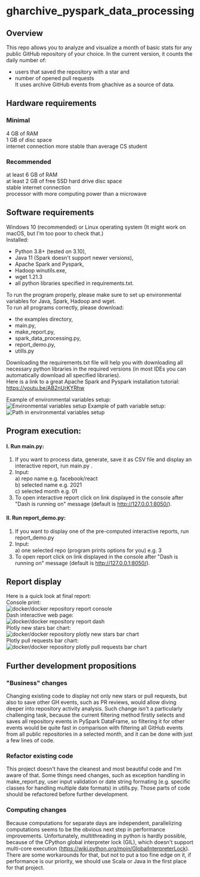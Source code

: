 # gharchive_pyspark_data_processing
## Overview
This repo allows you to analyze and visualize a month of basic stats for any public GitHub repository of your choice. In the current version, it counts the daily number of: <br />
- users that saved the repository with a star and <br />
- number of opened pull requests <br />
It uses archive GitHub events from ghachive as a source of data.
## Hardware  requirements
### Minimal
4 GB of RAM <br />
1 GB of disc space <br />
internet connection more stable than average CS student<br />

### Recommended
at least 6 GB of RAM <br />
at least 2 GB of free SSD hard drive disc space <br />
stable internet connection <br />
processor with more computing power than a microwave

## Software requirements
Windows 10 (recommended) or Linux operating system (It might work on macOS, but I'm too poor to check that.) <br />
Installed: <br /> 
- Python 3.8+ (tested on 3.10), <br /> 
- Java 11 (Spark doesn't support newer versions), <br/>
- Apache Spark and Pyspark, <br />
- Hadoop winutils.exe, <br />
- wget 1.21.3  <br />
- all python libraries specified in requirements.txt.  <br />

To run the program properly, please make sure to set up environmental variables for Java, Spark, Hadoop and wget.  <br />
To run all programs correctly, please download:  <br />
- the examples directory,  <br /> 
- main.py,  <br />
- make_report.py,  <br /> 
- spark_data_processing.py,  <br /> 
- report_demo.py,  <br />
- utills.py  <br />

Downloading the requirements.txt file will help you with downloading all necessary python libraries in the required versions 
(in most IDEs you can automatically download all specified libraries).  <br />
Here is a link to a great Apache Spark and Pyspark installation tutorial: https://youtu.be/AB2nUrKYRhw  <br />

Example of environmental variables setup: <br />
<img src="/assets/environmental_variables.PNG" alt="Environmental variables setup" title="Environmental variables setup">
Example of path variable setup: <br />
<img src="/assets/path_environmental_variables.PNG" alt="Path in environmental variables setup" title="Path in environmental variables setup">
<br />

## Program execution:
#### I. Run main.py:
1. If you want to process data, generate, save it as CSV file and display an interactive report, run main.py . <br />
2. Input: <br />
a) repo name e.g. facebook/react <br />
b) selected name e.g. 2021 <br />
c) selected month e.g. 01 <br />
3. To open interactive report click on link displayed in the console after "Dash is running on" message (default is http://127.0.0.1:8050/).
#### II. Run report_demo.py: 
1. If you want to display one of the pre-computed interactive reports, run report_demo.py <br />
2. Input: <br />
a) one selected repo (program prints options for you) e.g. 3 <br />
3. To open report click on link displayed in the console after "Dash is running on" message (default is http://127.0.0.1:8050/).

## Report display
Here is a quick look at final report: <br />
Console print: <br />
<img src="/assets/docker_report_console.PNG" alt="docker/docker repository report console" title="docker/docker repository report console"> <br />
Dash interactive web page: <br /> 
<img src="/assets/docker_report_charts.PNG" alt="docker/docker repository report dash" title="docker/docker repository report dash"> <br />
Plotly new stars bar chart: <br />
<img src="/assets/docker_plotly_stars_bar_chart.png" alt="docker/docker repository plotly new stars bar chart" 
     title="docker/docker repository plotly new stars bar chart"> <br />
Plotly pull requests bar chart: <br />
<img src="/assets/docker_plotly_pull_requests_bar_chart.png" alt="docker/docker repository plotly pull requests bar chart" 
     title="docker/docker repository plotly pull requests bar chart"> <br />
     
## Further development propositions

### "Business" changes
Changing existing code to display not only new stars or pull requests, but also to save other GH events, such as PR reviews, would allow diving deeper into 
repository activity analysis. Such change isn't a particularly challenging task, because the current filtering method firstly selects and saves all repository events in 
PySpark DataFrame, so filtering it for other events would be quite fast in comparison with filtering all GitHub events from all public repositories in a selected month,
and it can be done with just a few lines of code.

### Refactor existing code
This project doesn't have the cleanest and most beautiful code and I'm aware of that. Some things need changes, such as exception handling in make_report.py, user input validation or date string formating (e.g. specific classes for handling multiple date formats) in utills.py. Those parts of code should be refactored before further development.

### Computing changes
Because computations for separate days are independent, parallelizing computations seems to be the obvious next step in performance improvements. Unfortunately,
multithreading in python is hardly possible, because of the CPython global interpreter lock (GIL), which doesn't support multi-core execution (https://wiki.python.org/moin/GlobalInterpreterLock). There are some workarounds for that, but not to put a too fine edge on it, if performance is our priority, 
we should use Scala or Java in the first place for that project.
